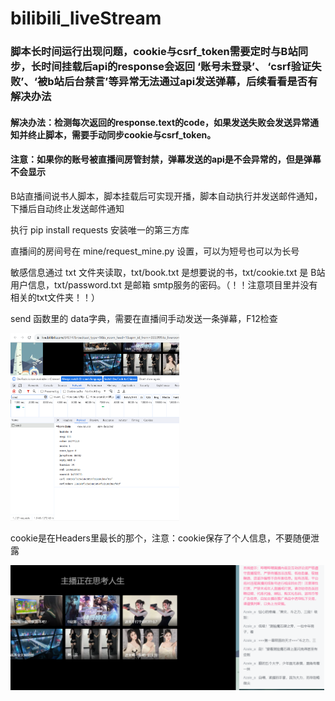# bilibili_liveStream

### 脚本长时间运行出现问题，cookie与csrf_token需要定时与B站同步，长时间挂载后api的response会返回 ‘账号未登录’、 ‘csrf验证失败’、‘被b站后台禁言’等异常无法通过api发送弹幕，后续看看是否有解决办法

#### 解决办法：检测每次返回的response.text的code，如果发送失败会发送异常通知并终止脚本，需要手动同步cookie与csrf_token。

#### 注意：如果你的账号被直播间房管封禁，弹幕发送的api是不会异常的，但是弹幕不会显示

B站直播间说书人脚本，脚本挂载后可实现开播，脚本自动执行并发送邮件通知，下播后自动终止发送邮件通知

执行 pip install requests 安装唯一的第三方库

直播间的房间号在 mine/request_mine.py 设置，可以为短号也可以为长号

敏感信息通过 txt 文件夹读取，txt/book.txt 是想要说的书，txt/cookie.txt 是 B站用户信息，txt/password.txt 是邮箱 smtp服务的密码。（！！注意项目里并没有相关的txt文件夹！！）

send 函数里的 data字典，需要在直播间手动发送一条弹幕，F12检查

<img alt="img.png" height="300" src="img/img.png" />

cookie是在Headers里最长的那个，注意：cookie保存了个人信息，不要随便泄露

<img alt="img_1.png" height="200" src="img/img_1.png" />
